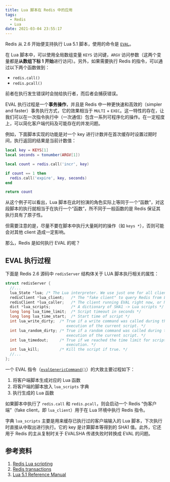 ```yaml
---
title: Lua 脚本在 Redis 中的应用
tags:
  - Redis
  - Lua
date: 2021-03-04 23:55:17
---
```


Redis 从 2.6 开始便支持执行 Lua 5.1 脚本，使用的命令是 [`EVAL`](https://redis.io/commands/eval)。

在 Lua 脚本中，可以使用全局数组变量 `KEYS` 访问键，`ARGV` 访问参数（这两个变量都是**从数组下标 1 开始**进行访问）。另外，如果需要执行 Redis 的指令，可以通过以下两个函数做到：

- `redis.call()`
- `redis.pcall()`

前者在执行发生错误时会抛给执行者，而后者会捕获错误。

EVAL 执行过程是一个**事务操作**，并且是 Redis 中一种更快速和高效的（simpler and faster）事务执行方式，它的效果相当于 `MULTI` + `EXEC`。这一特性的存在，让我们可以在一次指令执行中（一次通信）包含一系列可程序化的操作。在一定程度上，可以简化客户端代码及可能存在的并发问题。

例如，下面脚本实现的功能是对一个 key 进行计数并在首次缓存时设置过期时间，执行返回的结果是当前计数值：

```lua
local key = KEYS[1]
local seconds = tonumber(ARGV[1])

local count = redis.call('incr', key)

if count == 1 then
  redis.call('expire', key, seconds)
end

return count
```

从这个例子可以看出，Lua 脚本在此时扮演的角色实际上等同于一个“函数”，对这段脚本的执行就相当于在执行一个“函数”，所不同于一般函数的是 Redis 保证其执行具有了原子性。

但需要注意的是，尽量不要在脚本中执行大量耗时的操作（如 `keys *`），否则可能会对其他 client 造成一定影响。

那么，Redis 是如何执行 EVAL 的呢？

## EVAL 执行过程

下面是 Redis 2.6 源码中 `redisServer` 结构体关于 LUA 脚本执行相关的属性：

```c reids/2.6/src/redis.h
struct redisServer {
  //...
  lua_State *lua; /* The Lua interpreter. We use just one for all clients */
  redisClient *lua_client;   /* The "fake client" to query Redis from Lua */
  redisClient *lua_caller;   /* The client running EVAL right now, or NULL */
  dict *lua_scripts;         /* A dictionary of SHA1 -> Lua scripts */
  long long lua_time_limit;  /* Script timeout in seconds */
  long long lua_time_start;  /* Start time of script */
  int lua_write_dirty;  /* True if a write command was called during the
                           execution of the current script. */
  int lua_random_dirty; /* True if a random command was called during the
                           execution of the current script. */
  int lua_timedout;     /* True if we reached the time limit for script
                           execution. */
  int lua_kill;         /* Kill the script if true. */
  //...
};
```

一个 EVAL 指令（[`evalGenericCommand()`](https://github.com/redis/redis/blob/51943a78b0d2e6c7c4d0647ba1a60c33d3a1a4d9/src/scripting.c#L787)）的大致主要过程如下：

1. 将客户端脚本生成对应的 Lua 函数
2. 将客户端的脚本放入 `lua_scripts` 字典
3. 执行生成的 Lua 函数

如果脚本中执行了 `redis.call` 和 `redis.pcall`，则会启动一个 Redis “伪客户端”（fake client，即 `lua_client`）用于在 Lua 环境中执行 Redis 指令。

字典 `lua_scripts` 主要是用来缓存已执行过的客户端输入的 Lua 脚本，下次执行时直接从中取出进行执行。它的 key 是计算脚本等得到的 SHA1 值。此外，它还用于 Redis 的主从复制时关于 EVALSHA 传递失败时转换成 EVAL 的问题。

## 参考资料

1. [Redis Lua scripting](https://redis.io/commands/eval)
2. [Redis transactions](https://redis.io/topics/transactions)
3. [Lua 5.1 Reference Manual](http://www.lua.org/manual/5.1/)
